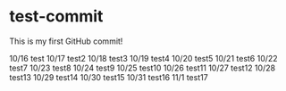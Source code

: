 # test-commit

This is my first GitHub commit!

10/16 test
10/17 test2
10/18 test3
10/19 test4
10/20 test5
10/21 test6
10/22 test7
10/23 test8
10/24 test9
10/25 test10
10/26 test11
10/27 test12
10/28 test13
10/29 test14
10/30 test15
10/31 test16
11/1 test17
